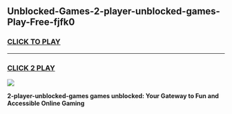 
## Unblocked-Games-2-player-unblocked-games-Play-Free-fjfk0
<h3>
<a href="https://premium76.site?title=2-player-unblocked-games&ref=23A">CLICK TO PLAY</a></h3>
<hr>

<h3>
<a href="https://premium76.site?title=2-player-unblocked-games&ref=23A">CLICK 2 PLAY</a>
  
</h3>

<a href="https://premium76.site?title=2-player-unblocked-games&ref=23A"><img src="https://clearcache.store/games.png"></a>


**2-player-unblocked-games games unblocked: Your Gateway to Fun and Accessible Online Gaming**
